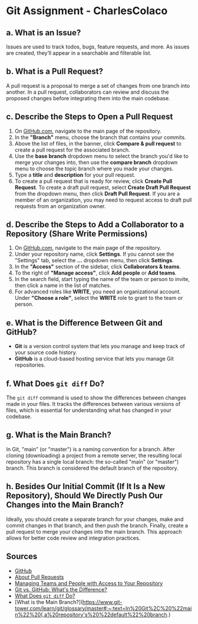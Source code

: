 # Git Assignment - CharlesColaco

## a. What is an Issue?

Issues are used to track todos, bugs, feature requests, and more. As issues are created, they’ll appear in a searchable and filterable list.

## b. What is a Pull Request?

A pull request is a proposal to merge a set of changes from one branch into another. In a pull request, collaborators can review and discuss the proposed changes before integrating them into the main codebase.

## c. Describe the Steps to Open a Pull Request

1. On [GitHub.com](https://github.com), navigate to the main page of the repository.
2. In the **"Branch"** menu, choose the branch that contains your commits.
3. Above the list of files, in the banner, click **Compare & pull request** to create a pull request for the associated branch.
4. Use the **base branch** dropdown menu to select the branch you'd like to merge your changes into, then use the **compare branch** dropdown menu to choose the topic branch where you made your changes.
5. Type a **title** and **description** for your pull request.
6. To create a pull request that is ready for review, click **Create Pull Request**. To create a draft pull request, select **Create Draft Pull Request** from the dropdown menu, then click **Draft Pull Request**. If you are a member of an organization, you may need to request access to draft pull requests from an organization owner.

## d. Describe the Steps to Add a Collaborator to a Repository (Share Write Permissions)

1. On [GitHub.com](https://github.com), navigate to the main page of the repository.
2. Under your repository name, click **Settings**. If you cannot see the "Settings" tab, select the **...** dropdown menu, then click **Settings**.
3. In the **"Access"** section of the sidebar, click **Collaborators & teams**.
4. To the right of **"Manage access"**, click **Add people** or **Add teams**.
5. In the search field, start typing the name of the team or person to invite, then click a name in the list of matches.
6. For advanced roles like **WRITE**, you need an organizational account. Under **"Choose a role"**, select the **WRITE** role to grant to the team or person.

## e. What is the Difference Between Git and GitHub?

- **Git** is a version control system that lets you manage and keep track of your source code history.
- **GitHub** is a cloud-based hosting service that lets you manage Git repositories.

## f. What Does `git diff` Do?

The `git diff` command is used to show the differences between changes made in your files. It tracks the differences between various versions of files, which is essential for understanding what has changed in your codebase.

## g. What is the Main Branch?

In Git, "main" (or "master") is a naming convention for a branch. After cloning (downloading) a project from a remote server, the resulting local repository has a single local branch: the so-called "main" (or "master") branch. This branch is considered the default branch of the repository.

## h. Besides Our Initial Commit (If It Is a New Repository), Should We Directly Push Our Changes into the Main Branch?

Ideally, you should create a separate branch for your changes, make and commit changes in that branch, and then push the branch. Finally, create a pull request to merge your changes into the main branch. This approach allows for better code review and integration practices.

## Sources

- [GitHub](https://github.com/)
- [About Pull Requests](https://docs.github.com/en/pull-requests/collaborating-with-pull-requests/proposing-changes-to-your-work-with-pull-requests/about-pull-requests)
- [Managing Teams and People with Access to Your Repository](https://docs.github.com/en/repositories/managing-your-repositorys-settings-and-features/managing-repository-settings/managing-teams-and-people-with-access-to-your-repository#removing-access-for-a-team-or-person)
- [Git vs. GitHub: What's the Difference?](https://devmountain.com/blog/git-vs-github-whats-the-difference/#:~:text=GitHub%E2%80%A6-,what's%20the%20difference%3F,lets%20you%20manage%20Git%20repositories.)
- [What Does `git diff` Do?](https://www.toolsqa.com/git/git-diff/)
- [What is the Main Branch?](https://www.git-tower.com/learn/git/glossary/master#:~:text=In%20Git%2C%20%22main%22%20(,a%20repository's%20%22default%22%20branch.)

